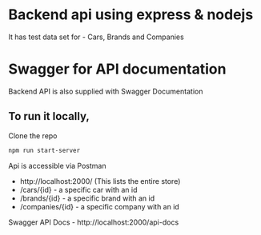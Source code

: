 # Backend api using express & nodejs
It has test data set for - Cars, Brands and Companies 

# Swagger for API documentation
Backend API is also supplied with Swagger Documentation 

## To run it locally, 

Clone the repo
```bash
npm run start-server
```

Api is accessible via Postman 
  - http://localhost:2000/ (This lists the entire store)
  - /cars/{id}  - a specific car with an id
  - /brands/{id} - a specific brand with an id
  - /companies/{id} - a specific company with an id


Swagger API Docs - http://localhost:2000/api-docs
